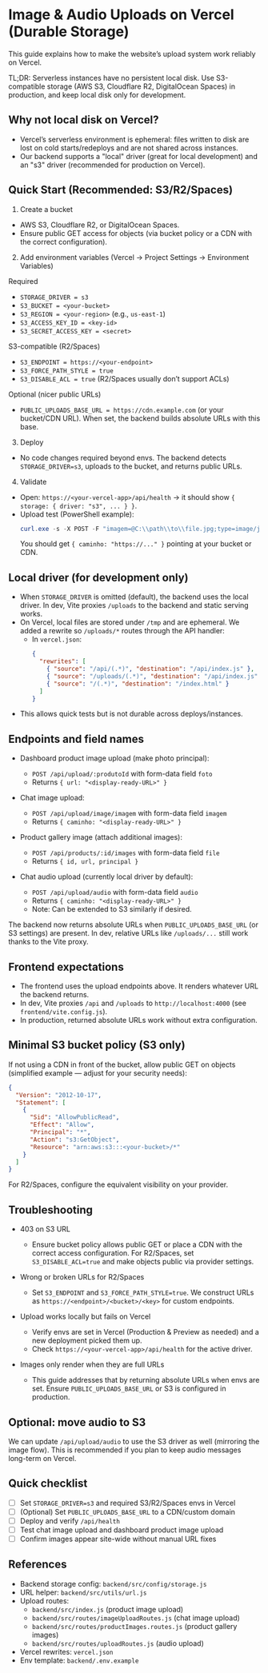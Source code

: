 # Image & Audio Uploads on Vercel (Durable Storage)

This guide explains how to make the website’s upload system work reliably on Vercel.

TL;DR: Serverless instances have no persistent local disk. Use S3-compatible storage (AWS S3, Cloudflare R2, DigitalOcean Spaces) in production, and keep local disk only for development.

## Why not local disk on Vercel?

- Vercel’s serverless environment is ephemeral: files written to disk are lost on cold starts/redeploys and are not shared across instances.
- Our backend supports a "local" driver (great for local development) and an "s3" driver (recommended for production on Vercel).

## Quick Start (Recommended: S3/R2/Spaces)

1) Create a bucket
- AWS S3, Cloudflare R2, or DigitalOcean Spaces.
- Ensure public GET access for objects (via bucket policy or a CDN with the correct configuration).

2) Add environment variables (Vercel → Project Settings → Environment Variables)

Required
- `STORAGE_DRIVER = s3`
- `S3_BUCKET = <your-bucket>`
- `S3_REGION = <your-region>` (e.g., `us-east-1`)
- `S3_ACCESS_KEY_ID = <key-id>`
- `S3_SECRET_ACCESS_KEY = <secret>`

S3-compatible (R2/Spaces)
- `S3_ENDPOINT = https://<your-endpoint>`
- `S3_FORCE_PATH_STYLE = true`
- `S3_DISABLE_ACL = true` (R2/Spaces usually don’t support ACLs)

Optional (nicer public URLs)
- `PUBLIC_UPLOADS_BASE_URL = https://cdn.example.com` (or your bucket/CDN URL). When set, the backend builds absolute URLs with this base.

3) Deploy
- No code changes required beyond envs. The backend detects `STORAGE_DRIVER=s3`, uploads to the bucket, and returns public URLs.

4) Validate
- Open: `https://<your-vercel-app>/api/health` → it should show `{ storage: { driver: "s3", ... } }`.
- Upload test (PowerShell example):
  ```powershell
  curl.exe -s -X POST -F "imagem=@C:\\path\\to\\file.jpg;type=image/jpeg" https://<your-vercel-app>/api/upload/image/imagem
  ```
  You should get `{ caminho: "https://..." }` pointing at your bucket or CDN.

## Local driver (for development only)

- When `STORAGE_DRIVER` is omitted (default), the backend uses the local driver. In dev, Vite proxies `/uploads` to the backend and static serving works.
- On Vercel, local files are stored under `/tmp` and are ephemeral. We added a rewrite so `/uploads/*` routes through the API handler:
  - In `vercel.json`:
    ```json
    {
      "rewrites": [
        { "source": "/api/(.*)", "destination": "/api/index.js" },
        { "source": "/uploads/(.*)", "destination": "/api/index.js" },
        { "source": "/(.*)", "destination": "/index.html" }
      ]
    }
    ```
- This allows quick tests but is not durable across deploys/instances.

## Endpoints and field names

- Dashboard product image upload (make photo principal):
  - `POST /api/upload/:produtoId` with form-data field `foto`
  - Returns `{ url: "<display-ready-URL>" }`

- Chat image upload:
  - `POST /api/upload/image/imagem` with form-data field `imagem`
  - Returns `{ caminho: "<display-ready-URL>" }`

- Product gallery image (attach additional images):
  - `POST /api/products/:id/images` with form-data field `file`
  - Returns `{ id, url, principal }`

- Chat audio upload (currently local driver by default):
  - `POST /api/upload/audio` with form-data field `audio`
  - Returns `{ caminho: "<display-ready-URL>" }`
  - Note: Can be extended to S3 similarly if desired.

The backend now returns absolute URLs when `PUBLIC_UPLOADS_BASE_URL` (or S3 settings) are present. In dev, relative URLs like `/uploads/...` still work thanks to the Vite proxy.

## Frontend expectations

- The frontend uses the upload endpoints above. It renders whatever URL the backend returns.
- In dev, Vite proxies `/api` and `/uploads` to `http://localhost:4000` (see `frontend/vite.config.js`).
- In production, returned absolute URLs work without extra configuration.

## Minimal S3 bucket policy (S3 only)

If not using a CDN in front of the bucket, allow public GET on objects (simplified example — adjust for your security needs):

```json
{
  "Version": "2012-10-17",
  "Statement": [
    {
      "Sid": "AllowPublicRead",
      "Effect": "Allow",
      "Principal": "*",
      "Action": "s3:GetObject",
      "Resource": "arn:aws:s3:::<your-bucket>/*"
    }
  ]
}
```

For R2/Spaces, configure the equivalent visibility on your provider.

## Troubleshooting

- 403 on S3 URL
  - Ensure bucket policy allows public GET or place a CDN with the correct access configuration. For R2/Spaces, set `S3_DISABLE_ACL=true` and make objects public via provider settings.

- Wrong or broken URLs for R2/Spaces
  - Set `S3_ENDPOINT` and `S3_FORCE_PATH_STYLE=true`. We construct URLs as `https://<endpoint>/<bucket>/<key>` for custom endpoints.

- Upload works locally but fails on Vercel
  - Verify envs are set in Vercel (Production & Preview as needed) and a new deployment picked them up.
  - Check `https://<your-vercel-app>/api/health` for the active driver.

- Images only render when they are full URLs
  - This guide addresses that by returning absolute URLs when envs are set. Ensure `PUBLIC_UPLOADS_BASE_URL` or S3 is configured in production.

## Optional: move audio to S3

We can update `/api/upload/audio` to use the S3 driver as well (mirroring the image flow). This is recommended if you plan to keep audio messages long-term on Vercel.

## Quick checklist

- [ ] Set `STORAGE_DRIVER=s3` and required S3/R2/Spaces envs in Vercel
- [ ] (Optional) Set `PUBLIC_UPLOADS_BASE_URL` to a CDN/custom domain
- [ ] Deploy and verify `/api/health`
- [ ] Test chat image upload and dashboard product image upload
- [ ] Confirm images appear site-wide without manual URL fixes

## References

- Backend storage config: `backend/src/config/storage.js`
- URL helper: `backend/src/utils/url.js`
- Upload routes:
  - `backend/src/index.js` (product image upload)
  - `backend/src/routes/imageUploadRoutes.js` (chat image upload)
  - `backend/src/routes/productImages.routes.js` (product gallery images)
  - `backend/src/routes/uploadRoutes.js` (audio upload)
- Vercel rewrites: `vercel.json`
- Env template: `backend/.env.example`

